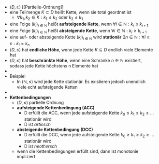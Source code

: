 - $(D,\geq)$ [[Partielle-Ordnung]]
- eine Teilmenge $K\subset D$ heißt Kette, wenn sie total geordnet ist
	- $\forall k_1,k_2\in K:k_1\leq k_2$ oder $k_2\leq k_1$
- eine Folge $(k_{i})_{i\in\mathbb{N}}$ heißt **aufsteigende Kette**, wenn $\forall i\in\mathbb{N}:k_{i}\leq k_{i+1}$
- eine Folge $(k_{i})_{i\in\mathbb{N}}$ heißt **absteigende Kette**, wenn $\forall i\in\mathbb{N}:k_{i}\geq k_{i+1}$
- eine auf- oder absteigende Kette $(k_{i})_{i\in\mathbb{N}}$ wird **stationär** $\exists n\in\mathbb{N}:\forall i\geq n:k_{i}=k_{n}$
- $(D,\leq)$ hat **endliche Höhe**, wenn jede Kette $K\subseteq D$ endlich viele Elemente hat
- $(D,\leq)$ hat **beschränkte Höhe**, wenn eine Schranke $n\in\mathbb{N}$ existiert, sodass jede Kette höchstens n Elemente hat
-
- Beispiel
	- In $(\mathbb{N},\leq)$ wird jede Kette stationär. Es existieren jedoch unendlich viele echt aufsteigende Ketten
-
- **Kettenbedingungen**
	- $(D,\leq)$ partielle Ordnung
	- **aufsteigende Kettenbedingung (ACC)**
		- D erfüllt die ACC, wenn jede aufsteigende Kette $k_0\leq k_1\leq k_2\leq ...$ stationär wird
		- D ist *artinsch*
	- **absteigende Kettenbedingung (DCC)**
		- D erfüllt die DCC, wenn jede aufsteigende Kette $k_0\geq k_1\geq k_2\geq ...$ stationär wird
		- D ist *neothersch*
	- wenn die Kettenbedingungen erfüllt sind, dann ist monotonie impliziert